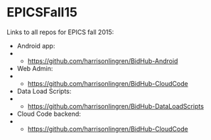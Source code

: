 # EPICSFall15
Links to all repos for EPICS fall 2015:

* Android app:
* - https://github.com/harrisonlingren/BidHub-Android
* Web Admin:
* - https://github.com/harrisonlingren/BidHub-CloudCode
* Data Load Scripts:
* - https://github.com/harrisonlingren/BidHub-DataLoadScripts
* Cloud Code backend:
* - https://github.com/harrisonlingren/BidHub-CloudCode
